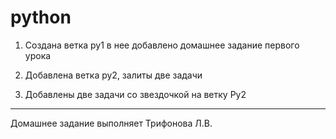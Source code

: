 # python

1. Создана ветка  py1  в нее добавлено домашнее задание 
первого урока

2. Добавлена ветка ру2, залиты две задачи

3. Добавлены две задачи со звездочкой на ветку Ру2
___
Домашнее задание выполняет Трифонова Л.В.
